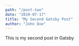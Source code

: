 ```yaml
---
path: "/post-two"
date: "2019-07-17"
title: "My Second Gatsby Post"
author: "John Doe"
---
```


This is my second post in Gatsby
